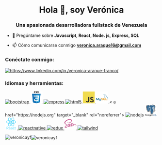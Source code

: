 <h1 align="center">Hola 👋, soy Verónica</h1>
<h3 align="center">Una apasionada desarrolladora fullstack de Venezuela</h3>

- 💬 Pregúntame sobre **Javascript, React, Node. js, Express, SQL**

- 📫 Cómo comunicarse conmigo **veronica.araque16@gmail.com**

<h3 alig![34](https://github.com/Veronicayf/Veronicayf/assets/122062019/e08a9906-a9f7-4c5c-a55a-9313d612f5f4)
n="left">Conéctate conmigo:</h3>
<p align="left">
<a href="https://linkedin.com/es/https://www.linkedin.com/es/veronica-araque-franco/" target="blank"><img align="center" src="https: //raw.githubusercontent.com/rahuldkjain/github-profile-readme-generator/master/src/images/icons/Social/linked-in-alt.svg" alt="https://www.linkedin.com/in /veronica-araque-franco/" height="30" width="40" /></a>
</p>

<h3 align="left">Idiomas y herramientas:</h3>
<p align="left"> <a href="https://getbootstrap.com" target="_blank" rel="noreferrer"> <img src="https://raw.githubusercontent.com/devicons/devicon /master/icons/bootstrap/bootstrap-plain-wordmark.svg" alt="bootstrap" width="40" height="40"/> </a> <a href="https://www.w3schools.com /css/" target="_blank" rel="noreferrer"> <img src="https://raw.githubusercontent.com/devicons/devicon/master/icons/css3/css3-original-wordmark.svg" alt= "css3" width="40" height="40"/> </a> <a href="https://expressjs.com" target="_blank" rel="noreferrer"> <img src="https: //raw.githubusercontent.com/devicons/devicon/master/icons/express/express-original-wordmark.svg" alt="express" width="40" height="40"/> </a> <a href ="https://www.w3.org/html/" target="_blank" rel="noreferrer"> <img src="https://raw.githubusercontent.com/devicons/devicon/master/icons/html5 /html5-original-wordmark.svg" alt="html5" width="40" height="40"/> </a> <a href="https://developer.mozilla.org/en-US/docs /Web/JavaScript" target="_blank" rel="noreferrer"> <img src="https://raw.githubusercontent.com/devicons/devicon/master/icons/javascript/javascript-original.svg" alt=" javascript" width="40" height="40"/> </a> <a href="https://www.mysql.com/" target="_blank" rel="noreferrer"> <img src=" https://raw.githubusercontent.com/devicons/devicon/master/icons/mysql/mysql-original-wordmark.svg" alt="mysql" width="40" height="40"/> </a> < a href="https://nodejs.org" target="_blank" rel="noreferrer"> <img src="https://raw.githubusercontent.com/devicons/devicon/master/icons/nodejs/nodejs- original-wordmark.svg" alt="nodejs" width="40" height="40"/> </a> <a href="https://www.postgresql.org" target="_blank" rel=" noreferrer"> <img src="https://raw.githubusercontent.com/devicons/devicon/master/icons/postgresql/postgresql-original-wordmark.svg" alt="postgresql" width="40" height="40 "/> </a> <a href="https://reactjs.org/" target="_blank" rel="noreferrer"> <img src="https://raw.githubusercontent.com/devicons/devicon/master/icons/react/react-original-wordmark.svg" alt="react" width="40" height="40"/> </a> <a href="https: //reactnative.dev/" target="_blank" rel="noreferrer"> <img src="https://reactnative.dev/img/header_logo.svg" alt="reactnative" width="40" height=" 40"/> </a> <a href="https://redux.js.org" target="_blank" rel="noreferrer"> <img src="https://raw.githubusercontent.com/devicons /devicon/master/icons/redux/redux-original.svg" alt="redux" width="40" height="40"/> </a> <a href="https://sass-lang.com " target="_blank" rel="noreferrer"> <img src="https://raw.githubusercontent.com/devicons/devicon/master/icons/sass/sass-original.svg" alt="sass" width= "40" height="40"/> </a> <a href="https://tailwindcss.com/" target="_blank" rel="noreferrer"> <img src="https://www. vectorlogo.zone/logos/tailwindcss/tailwindcss-icon.svg" alt="tailwind" width="40" height="40"/> </a> </p>

<p><img align="left" src="https://github-readme-stats.vercel.app/api/top-langs?username=veronicayf&show_icons=true&locale=en&layout=compact" alt="veronicayf" /> </p>

<p> <img align="center" src="https://github-readme-stats.vercel.app/api?username=veronicayf&show_icons=true&locale=en" alt="veronicayf" /> </p>
